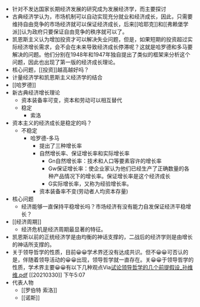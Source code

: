 - 针对不发达国家长期经济发展的研究成为发展经济学，而主要探讨
- 古典经济学认为，市场机制可以自动实现充分就业和经济成长，因此，只需要维持自由竞争的市场经济就可以保证经济成长，后来[[哈耶克]]和[[弗赖堡学派]]认为政府只要保证自由竞争的秩序就可以了。
- 凯恩斯主义认为增加投资才可以解决失业问题，但是，如果短期的投资超过实际经济增长需求，会不会在未来导致经济成长停滞呢？这就是哈罗德和多马要解决的问题。他们分别在1948年和1947年独自提出了类似的框架来分析这个问题，因此也出现了第一版的经济成长理论。
- 核心问题，[[投资]]越高越好吗？
- 计量经济学和凯恩斯主义经济学的结合
- [[哈罗德]]
- 新古典经济增长理论
    - 资本装备率可变，资本和劳动可以相互替代
    - 稳定
        - 索洛
- 资本主义的经济成长是稳定的吗？
    - 不稳定
        - 哈罗德-多马
            - 提出了三种增长率
            - 自然增长率、保证增长率和实际增长率
                - Gn自然增长率：技术和人口等要素容许的增长率
                - Gw保证增长率：使企业家认为他们已经生产了正确数量的各种产品情况下的增长率。保证增长率是这个经济成长
                - G实际增长率，又称为经验增长率。
            - 资本装备率不变(劳动者人均资本存量)
- 核心问题
    - 经济能够一直保持平稳增长吗？市场经济有没有能力自发保证经济平稳增长？
- [[经济周期]]
    - 经济危机是经济周期最显著的特征。
- 凯恩斯以前的正统经济学是由均衡的神话支撑的，二战后的经济学则是由增长的神话所支撑的。
- 关于领导哲学的性质，目前😀😀学术界还没有达成共识。但不😀😀可否认的是，伴随着领导活动的😀😀出现，领导哲学就一直存在。关😀😀于领导哲学的性质，学术界主要😀😀有以下几种观点Via[试论领导哲学的几个前提假设_孙维维.pdf](file:///Users/wangxiaohui/Downloads/%E8%AF%95%E8%AE%BA%E9%A2%86%E5%AF%BC%E5%93%B2%E5%AD%A6%E7%9A%84%E5%87%A0%E4%B8%AA%E5%89%8D%E6%8F%90%E5%81%87%E8%AE%BE_%E5%AD%99%E7%BB%B4%E7%BB%B4.pdf) [[20210330]] 下午5:07
- 代表人物
    - [[罗伯特 索洛]]
    - [[诺斯]]
